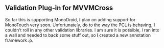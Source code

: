 Validation Plug-in for MVVMCross
-------------------------------

So far this is supporting MonoDroid, I plan on adding support for MonoTouch very soon. Unfortunately, do to the way the PCL is behaving, I couldn't roll in any other validation libraries. I am sure it is possible, I ran into a wall and needed to back some stuff out, so I created a new annotation framework :p.